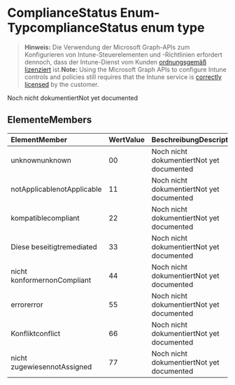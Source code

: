 # <a name="compliancestatus-enum-type"></a><span data-ttu-id="a1365-101">ComplianceStatus Enum-Typ</span><span class="sxs-lookup"><span data-stu-id="a1365-101">complianceStatus enum type</span></span>

> <span data-ttu-id="a1365-102">**Hinweis:** Die Verwendung der Microsoft Graph-APIs zum Konfigurieren von Intune-Steuerelementen und -Richtlinien erfordert dennoch, dass der Intune-Dienst vom Kunden [ordnungsgemäß lizenziert](https://go.microsoft.com/fwlink/?linkid=839381) ist.</span><span class="sxs-lookup"><span data-stu-id="a1365-102">**Note:** Using the Microsoft Graph APIs to configure Intune controls and policies still requires that the Intune service is [correctly licensed](https://go.microsoft.com/fwlink/?linkid=839381) by the customer.</span></span>

<span data-ttu-id="a1365-103">Noch nicht dokumentiert</span><span class="sxs-lookup"><span data-stu-id="a1365-103">Not yet documented</span></span>
## <a name="members"></a><span data-ttu-id="a1365-104">Elemente</span><span class="sxs-lookup"><span data-stu-id="a1365-104">Members</span></span>
|<span data-ttu-id="a1365-105">Element</span><span class="sxs-lookup"><span data-stu-id="a1365-105">Member</span></span>|<span data-ttu-id="a1365-106">Wert</span><span class="sxs-lookup"><span data-stu-id="a1365-106">Value</span></span>|<span data-ttu-id="a1365-107">Beschreibung</span><span class="sxs-lookup"><span data-stu-id="a1365-107">Description</span></span>|
|:---|:---|:---|
|<span data-ttu-id="a1365-108">unknown</span><span class="sxs-lookup"><span data-stu-id="a1365-108">unknown</span></span>|<span data-ttu-id="a1365-109">0</span><span class="sxs-lookup"><span data-stu-id="a1365-109">0</span></span>|<span data-ttu-id="a1365-110">Noch nicht dokumentiert</span><span class="sxs-lookup"><span data-stu-id="a1365-110">Not yet documented</span></span>|
|<span data-ttu-id="a1365-111">notApplicable</span><span class="sxs-lookup"><span data-stu-id="a1365-111">notApplicable</span></span>|<span data-ttu-id="a1365-112">1</span><span class="sxs-lookup"><span data-stu-id="a1365-112">1</span></span>|<span data-ttu-id="a1365-113">Noch nicht dokumentiert</span><span class="sxs-lookup"><span data-stu-id="a1365-113">Not yet documented</span></span>|
|<span data-ttu-id="a1365-114">kompatible</span><span class="sxs-lookup"><span data-stu-id="a1365-114">compliant</span></span>|<span data-ttu-id="a1365-115">2</span><span class="sxs-lookup"><span data-stu-id="a1365-115">2</span></span>|<span data-ttu-id="a1365-116">Noch nicht dokumentiert</span><span class="sxs-lookup"><span data-stu-id="a1365-116">Not yet documented</span></span>|
|<span data-ttu-id="a1365-117">Diese beseitigt</span><span class="sxs-lookup"><span data-stu-id="a1365-117">remediated</span></span>|<span data-ttu-id="a1365-118">3</span><span class="sxs-lookup"><span data-stu-id="a1365-118">3</span></span>|<span data-ttu-id="a1365-119">Noch nicht dokumentiert</span><span class="sxs-lookup"><span data-stu-id="a1365-119">Not yet documented</span></span>|
|<span data-ttu-id="a1365-120">nicht konformer</span><span class="sxs-lookup"><span data-stu-id="a1365-120">nonCompliant</span></span>|<span data-ttu-id="a1365-121">4</span><span class="sxs-lookup"><span data-stu-id="a1365-121">4</span></span>|<span data-ttu-id="a1365-122">Noch nicht dokumentiert</span><span class="sxs-lookup"><span data-stu-id="a1365-122">Not yet documented</span></span>|
|<span data-ttu-id="a1365-123">error</span><span class="sxs-lookup"><span data-stu-id="a1365-123">error</span></span>|<span data-ttu-id="a1365-124">5</span><span class="sxs-lookup"><span data-stu-id="a1365-124">5</span></span>|<span data-ttu-id="a1365-125">Noch nicht dokumentiert</span><span class="sxs-lookup"><span data-stu-id="a1365-125">Not yet documented</span></span>|
|<span data-ttu-id="a1365-126">Konflikt</span><span class="sxs-lookup"><span data-stu-id="a1365-126">conflict</span></span>|<span data-ttu-id="a1365-127">6</span><span class="sxs-lookup"><span data-stu-id="a1365-127">6</span></span>|<span data-ttu-id="a1365-128">Noch nicht dokumentiert</span><span class="sxs-lookup"><span data-stu-id="a1365-128">Not yet documented</span></span>|
|<span data-ttu-id="a1365-129">nicht zugewiesen</span><span class="sxs-lookup"><span data-stu-id="a1365-129">notAssigned</span></span>|<span data-ttu-id="a1365-130">7</span><span class="sxs-lookup"><span data-stu-id="a1365-130">7</span></span>|<span data-ttu-id="a1365-131">Noch nicht dokumentiert</span><span class="sxs-lookup"><span data-stu-id="a1365-131">Not yet documented</span></span>|



